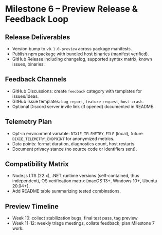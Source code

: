 # Milestone 6 – Preview Release & Feedback Loop

## Release Deliverables

- Version bump to `v0.1.0-preview` across package manifests.
- Publish npm package with bundled host binaries (manifest verified).
- GitHub Release including changelog, supported syntax matrix, known issues, binaries.

## Feedback Channels

- GitHub Discussions: create `feedback` category with templates for issues/ideas.
- GitHub Issue templates: `bug-report`, `feature-request`, `host-crash`.
- Optional Discord server invite link (if opened) documented in README.

## Telemetry Plan

- Opt-in environment variable: `DIXIE_TELEMETRY_FILE` (local), future `DIXIE_TELEMETRY_ENDPOINT` for anonymized metrics.
- Data points: format duration, diagnostics count, host restarts.
- Document privacy stance (no source code or identifiers sent).

## Compatibility Matrix

- Node.js LTS (22.x), .NET runtime versions (self-contained, thus independent), OS verification matrix (macOS 13+, Windows 10+, Ubuntu 20.04+).
- Add README table summarizing tested combinations.

## Preview Timeline

- Week 10: collect stabilization bugs, final test pass, tag preview.
- Week 11-12: weekly triage meetings, collate feedback, plan Milestone 7 work.
